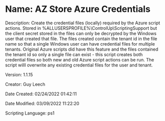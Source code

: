 ﻿# Name: AZ Store Azure Credentials

Description: Create the credential files (locally) required by the Azure script actions.
Stored in %ALLUSERSPROFILE%\ControlUp\ScriptingSupport but the client secret stored in the files can only be decrypted by the Windows user that created that file.
The files created contain the tenant id in the file name so that a single Windows user can have credential files for multiple tenants. Original Azure scripts did have this feature and the files contained the tenant id so only a single file can exist - this script creates both credential files so both new and old Azure script actions can be run.
The script willl overwrite any existing credential files for the user and tenant.


Version: 1.1.15

Creator: Guy Leech

Date Created: 02/24/2022 01:42:11

Date Modified: 03/09/2022 11:22:20

Scripting Language: ps1

